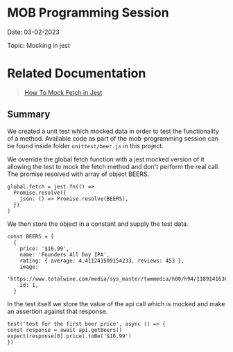 # MOB Programming Session

Date: 03-02-2023

Topic: Mocking in jest

# Related Documentation

> [How To Mock Fetch in Jest](https://www.leighhalliday.com/mock-fetch-jest)

## Summary

We created a unit test which mocked data in order to test the functionality of a method. Available code as part of the mob-programming session can be found inside folder `unittest/beer.js` in this project.

We override the global fetch function with a jest mocked version of it allowing the test to mock the fetch method and don't perform the real call. The promise resolved with array of object BEERS.

```
global.fetch = jest.fn(() =>
  Promise.resolve({
    json: () => Promise.resolve(BEERS),
  })
)
```

We then store the object in a constant and supply the test data.

```
const BEERS = [
  {
    price: '$16.99',
    name: 'Founders All Day IPA',
    rating: { average: 4.411243509154233, reviews: 453 },
    image:
      'https://www.totalwine.com/media/sys_master/twmmedia/h00/h94/11891416367134.png',
    id: 1,
  }
```

In the test itself we store the value of the api call which is mocked and make an assertion against that response.

```
test('test for the first beer price', async () => {
const response = await api.getBeers()
expect(response[0].price).toBe('$16.99')
})
```
